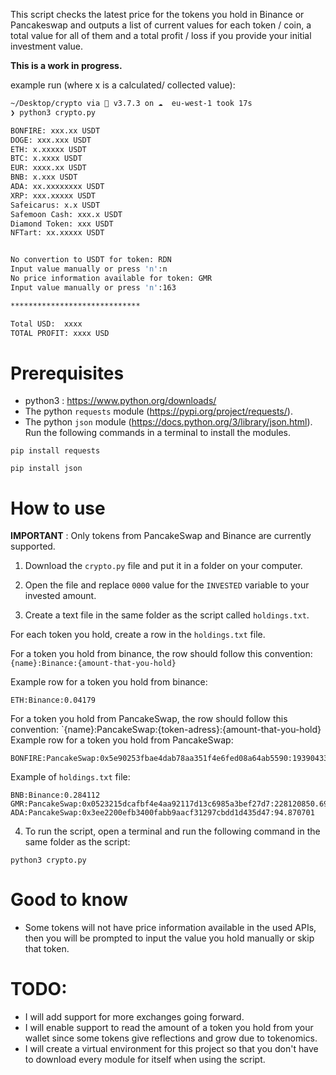 This script checks the latest price for the tokens you hold in Binance or Pancakeswap and outputs a list of current values for each token / coin, a total value for all of them and a total profit / loss if you provide your initial investment value. 

**This is a work in progress.**

example run (where x is a calculated/ collected value): 
```bash
~/Desktop/crypto via 🐍 v3.7.3 on ☁️  eu-west-1 took 17s 
❯ python3 crypto.py

BONFIRE: xxx.xx USDT
DOGE: xxx.xxx USDT
ETH: x.xxxxx USDT
BTC: x.xxxx USDT
EUR: xxxx.xx USDT
BNB: x.xxx USDT
ADA: xx.xxxxxxxx USDT
XRP: xxx.xxxxx USDT
Safeicarus: x.x USDT
Safemoon Cash: xxx.x USDT
Diamond Token: xxx USDT
NFTart: xx.xxxxx USDT


No convertion to USDT for token: RDN
Input value manually or press 'n':n
No price information available for token: GMR
Input value manually or press 'n':163

*****************************

Total USD:  xxxx
TOTAL PROFIT: xxxx USD
```

# Prerequisites

- python3 : 
https://www.python.org/downloads/
- The python `requests` module (https://pypi.org/project/requests/).  
- The python `json` module (https://docs.python.org/3/library/json.html). 
Run the following commands in a terminal to install the modules. 
```
pip install requests
```` 
```
pip install json
```

# How to use 
**IMPORTANT** : Only tokens from PancakeSwap and Binance are currently supported. 

1. Download the `crypto.py` file and put it in a folder on your computer. 

2. Open the file and replace `0000` value for the `INVESTED` variable to your invested amount. 

3. Create a text file in the same folder as the script called `holdings.txt`.

For each token you hold, create a row in the `holdings.txt` file. 

For a token you hold from binance, the row should follow this convention:   
`{name}:Binance:{amount-that-you-hold}`

Example row for a token you hold from binance:  
```
ETH:Binance:0.04179
```

For a token you hold from PancakeSwap, the row should follow this convention:
`{name}:PancakeSwap:{token-adress}:{amount-that-you-hold}
Example row for a token you hold from PancakeSwap:  
```
BONFIRE:PancakeSwap:0x5e90253fbae4dab78aa351f4e6fed08a64ab5590:193904333.915533
```

Example of `holdings.txt` file: 

```
BNB:Binance:0.284112
GMR:PancakeSwap:0x0523215dcafbf4e4aa92117d13c6985a3bef27d7:228120850.69031771
ADA:PancakeSwap:0x3ee2200efb3400fabb9aacf31297cbdd1d435d47:94.870701
```

4. To run the script, open a terminal and run the following command in the same folder as the script:
```
python3 crypto.py
```

# Good to know
- Some tokens will not have price information available in the used APIs, then you will be prompted to input the value you hold manually or skip that token. 

# TODO:
- I will add support for more exchanges going forward. 
- I will enable support to read the amount of a token you hold from your wallet since some tokens give reflections and grow due to tokenomics.
- I will create a virtual environment for this project so that you don't have to download every module for itself when using the script. 